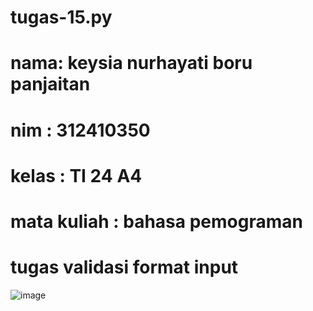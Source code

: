 # tugas-15.py
# nama: keysia nurhayati boru panjaitan
# nim : 312410350
# kelas : TI 24 A4
# mata kuliah : bahasa pemograman
# tugas validasi format input
![image](https://github.com/user-attachments/assets/39a775a5-bc50-4f0d-a3b7-ded2f87b2b78)

